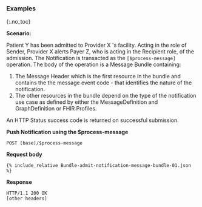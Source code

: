 
### Examples
{:.no_toc}

**Scenario:**

Patient Y has been admitted to Provider X 's facility.  Acting in the role of Sender, Provider X alerts Payer Z, who is acting in the Recipient role, of the admission.  The Notification is transacted as the `[$process-message]` operation. The body of the operation is a Message Bundle containing:

1. The Message Header which is the first resource in the bundle and contains the the message event code - that identifies the nature of the notification.
1. The other resources in the bundle depend on the type of the notification use case as defined by either the MessageDefinition and GraphDefinition or FHIR Profiles.

An HTTP Status success code is returned on successful submission.

**Push Notification using the $process-message**

`POST [base]/$process-message`

**Request body**

~~~
{% include_relative Bundle-admit-notification-message-bundle-01.json %}
~~~

**Response**

~~~
HTTP/1.1 200 OK
[other headers]
~~~
